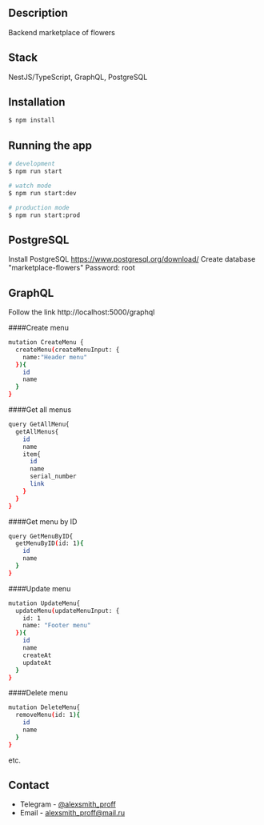 ## Description

Backend marketplace of flowers

## Stack
NestJS/TypeScript, GraphQL, PostgreSQL

## Installation

```bash
$ npm install
```

## Running the app

```bash
# development
$ npm run start

# watch mode
$ npm run start:dev

# production mode
$ npm run start:prod
```

## PostgreSQL

Install PostgreSQL https://www.postgresql.org/download/
Create database "marketplace-flowers"
Password: root

## GraphQL
Follow the link http://localhost:5000/graphql

####Create menu

```bash
mutation CreateMenu {
  createMenu(createMenuInput: {
    name:"Header menu"
  }){
    id
    name
  }
}
```

####Get all menus

```bash
query GetAllMenu{
  getAllMenus{
    id
    name
    item{
      id
      name
      serial_number
      link
    }
  }
}
```

####Get menu by ID

```bash
query GetMenuByID{
  getMenuByID(id: 1){
    id
    name
  }
}
```

####Update menu

```bash
mutation UpdateMenu{
  updateMenu(updateMenuInput: {
    id: 1
    name: "Footer menu"
  }){
    id
    name
    createAt
    updateAt
  }
}
```

####Delete menu

```bash
mutation DeleteMenu{
  removeMenu(id: 1){
    id
    name
  }
}
```

etc.

## Contact

- Telegram - [@alexsmith_proff](http://t.me/@alexsmith_proff)
- Email - alexsmith_proff@mail.ru